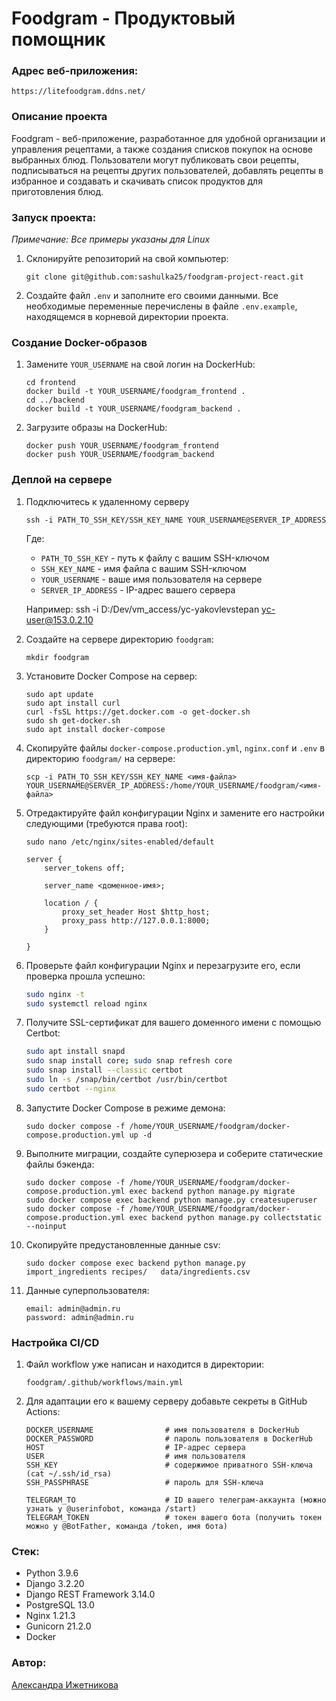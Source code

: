 # Foodgram - Продуктовый помощник

### Адрес веб-приложения:
```
https://litefoodgram.ddns.net/
```

### Описание проекта
Foodgram - веб-приложение, разработанное для удобной организации и управления рецептами, а также создания списков покупок на основе выбранных блюд. Пользователи могут публиковать свои рецепты, подписываться на рецепты других пользователей, добавлять рецепты в избранное и создавать и скачивать список продуктов для приготовления блюд.

### Запуск проекта: 
<i>Примечание: Все примеры указаны для Linux</i><br>
1. Склонируйте репозиторий на свой компьютер:
    ```
    git clone git@github.com:sashulka25/foodgram-project-react.git
    ```
2. Создайте файл `.env` и заполните его своими данными. Все необходимые переменные перечислены в файле `.env.example`, находящемся в корневой директории проекта.

### Создание Docker-образов

1. Замените `YOUR_USERNAME` на свой логин на DockerHub:

    ```
    cd frontend
    docker build -t YOUR_USERNAME/foodgram_frontend .
    cd ../backend
    docker build -t YOUR_USERNAME/foodgram_backend . 
    ```

2. Загрузите образы на DockerHub:

    ```
    docker push YOUR_USERNAME/foodgram_frontend
    docker push YOUR_USERNAME/foodgram_backend
    ```

### Деплой на сервере

1. Подключитесь к удаленному серверу

    ```
    ssh -i PATH_TO_SSH_KEY/SSH_KEY_NAME YOUR_USERNAME@SERVER_IP_ADDRESS 
    ```
    
    Где:
    - `PATH_TO_SSH_KEY` - путь к файлу с вашим SSH-ключом
    - `SSH_KEY_NAME` - имя файла с вашим SSH-ключом
    - `YOUR_USERNAME` - ваше имя пользователя на сервере
    - `SERVER_IP_ADDRESS` - IP-адрес вашего сервера

    Например: ssh -i D:/Dev/vm_access/yc-yakovlevstepan yc-user@153.0.2.10

2. Создайте на сервере директорию `foodgram`:

    ```
    mkdir foodgram
    ```

3. Установите Docker Compose на сервер:

    ```
    sudo apt update
    sudo apt install curl
    curl -fsSL https://get.docker.com -o get-docker.sh
    sudo sh get-docker.sh
    sudo apt install docker-compose
    ```

4. Скопируйте файлы `docker-compose.production.yml`, `nginx.conf` и `.env` в директорию `foodgram/` на сервере:

    ```
    scp -i PATH_TO_SSH_KEY/SSH_KEY_NAME <имя-файла> YOUR_USERNAME@SERVER_IP_ADDRESS:/home/YOUR_USERNAME/foodgram/<имя-файла>
    ```

5. Отредактируйте файл конфигурации Nginx и замените его настройки следующими (требуются права root):

    ```
    sudo nano /etc/nginx/sites-enabled/default 
    ```

    ```
    server {
        server_tokens off;

        server_name <доменное-имя>;

        location / {
            proxy_set_header Host $http_host;
            proxy_pass http://127.0.0.1:8000;
        }

    }
    ```

6. Проверьте файл конфигурации Nginx и перезагрузите его, если проверка прошла успешно:

    ```bash
    sudo nginx -t
    sudo systemctl reload nginx
    ```

7. Получите SSL-сертификат для вашего доменного имени с помощью Certbot:

    ```bash
    sudo apt install snapd
    sudo snap install core; sudo snap refresh core
    sudo snap install --classic certbot
    sudo ln -s /snap/bin/certbot /usr/bin/certbot 
    sudo certbot --nginx
    ```

8. Запустите Docker Compose в режиме демона:

    ```
    sudo docker compose -f /home/YOUR_USERNAME/foodgram/docker-compose.production.yml up -d
    ```

9. Выполните миграции, создайте суперюзера и соберите статические файлы бэкенда:

    ```
    sudo docker compose -f /home/YOUR_USERNAME/foodgram/docker-compose.production.yml exec backend python manage.py migrate
    sudo docker compose exec backend python manage.py createsuperuser
    sudo docker compose -f /home/YOUR_USERNAME/foodgram/docker-compose.production.yml exec backend python manage.py collectstatic --noinput
    ```

10. Скопируйте предустановленные данные csv:

    ```
    sudo docker compose exec backend python manage.py import_ingredients recipes/   data/ingredients.csv
    ```

8. Данные суперпользователя:

    ```
    email: admin@admin.ru
    password: admin@admin.ru
    ```

### Настройка CI/CD

1. Файл workflow уже написан и находится в директории:

    ```
    foodgram/.github/workflows/main.yml
    ```

2. Для адаптации его к вашему серверу добавьте секреты в GitHub Actions:

    ```
    DOCKER_USERNAME                # имя пользователя в DockerHub
    DOCKER_PASSWORD                # пароль пользователя в DockerHub
    HOST                           # IP-адрес сервера
    USER                           # имя пользователя
    SSH_KEY                        # содержимое приватного SSH-ключа (cat ~/.ssh/id_rsa)
    SSH_PASSPHRASE                 # пароль для SSH-ключа

    TELEGRAM_TO                    # ID вашего телеграм-аккаунта (можно узнать у @userinfobot, команда /start)
    TELEGRAM_TOKEN                 # токен вашего бота (получить токен можно у @BotFather, команда /token, имя бота)
    ```

### Стек:
- Python 3.9.6
- Django 3.2.20
- Django REST Framework 3.14.0 
- PostgreSQL 13.0
- Nginx 1.21.3
- Gunicorn 21.2.0
- Docker

### Автор:
[Александра Ижетникова](https://github.com/sashulka25)
